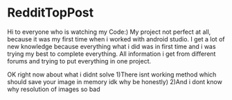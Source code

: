 # RedditTopPost
Hi to everyone who is watching my Code:)
My project not perfect at all, because it was my first time when i worked with android studio.
I get a lot of new knowledge because everything what i did was in first time and i was trying my best to complete everything.
All information i get from different forums and trying to put everything in one project.

OK right now about what i didnt solve
1)There isnt working method which should save your image in memory idk why be honestly)
2)And i dont know why resolution of images so bad 

